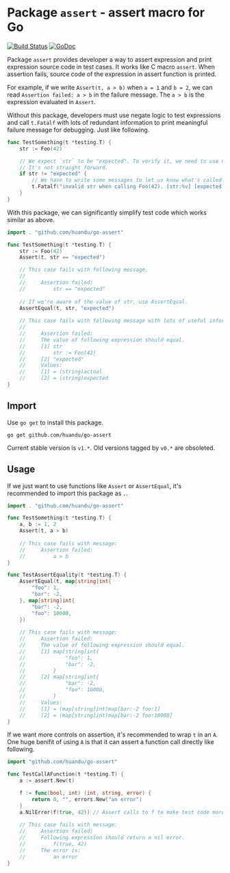 # Package `assert` - assert macro for Go #

[![Build Status](https://travis-ci.org/huandu/go-assert.svg?branch=master)](https://travis-ci.org/huandu/go-assert)
[![GoDoc](https://godoc.org/github.com/huandu/go-assert?status.svg)](https://godoc.org/github.com/huandu/go-assert)

Package `assert` provides developer a way to assert expression and print expression source code in test cases. It works like C macro `assert`. When assertion fails, source code of the expression in assert function is printed.

For example, if we write `Assert(t, a > b)` when `a = 1` and `b = 2`, we can read `Assertion failed: a > b` in the failure message. The `a > b` is the expression evaluated in `Assert`.

Without this package, developers must use negate logic to test expressions and call `t.Fatalf` with lots of redundant information to print meaningful failure message for debugging. Just like following.

```go
func TestSomething(t *testing.T) {
    str := Foo(42)

    // We expect `str` to be "expected". To verify it, we need to use negate logic.
    // It's not straight forward.
    if str != "expected" {
        // We have to write some messages to let us know what's called and why it fails.
        t.Fatalf("invalid str when calling Foo(42). [str:%v] [expected:%v]", str, "expected")
    }
}
```

With this package, we can significantly simplify test code which works similar as above.

```go
import . "github.com/huandu/go-assert"

func TestSomething(t *testing.T) {
    str := Foo(42)
    Assert(t, str == "expected")

    // This case fails with following message.
    //
    //     Assertion failed:
    //         str == "expected"
    
    // If we're aware of the value of str, use AssertEqual.
    AssertEqual(t, str, "expected")
    
    // This case fails with following message with lots of useful information.
    //
    //     Assertion failed:
    //     The value of following expression should equal.
    //     [1] str
    //         str := Foo(42)
    //     [2] "expected"
    //     Values:
    //     [1] = (string)actual
    //     [2] = (string)expected
}
```

## Import ##

Use `go get` to install this package.

    go get github.com/huandu/go-assert

Current stable version is `v1.*`. Old versions tagged by `v0.*` are obsoleted.

## Usage ##

If we just want to use functions like `Assert` or `AssertEqual`, it's recommended to import this package as `.`.

```go
import . "github.com/huandu/go-assert"

func TestSomething(t *testing.T) {
    a, b := 1, 2
    Assert(t, a > b)
    
    // This case fails with message:
    //     Assertion failed:
    //         a > b
}

func TestAssertEquality(t *testing.T) {
    AssertEqual(t, map[string]int{
        "foo": 1,
        "bar": -2,
    }, map[string]int{
        "bar": -2,
        "foo": 10000,
    })
    
    // This case fails with message:
    //     Assertion failed:
    //     The value of following expression should equal.
    //     [1] map[string]int{
    //             "foo": 1,
    //             "bar": -2,
    //         }
    //     [2] map[string]int{
    //             "bar": -2,
    //             "foo": 10000,
    //         }
    //     Values:
    //     [1] = (map[string]int)map[bar:-2 foo:1]
    //     [2] = (map[string]int)map[bar:-2 foo:10000]
}
```

If we want more controls on assertion, it's recommended to wrap `t` in an `A`.
One huge benifit of using `A` is that it can assert a function call directly like following.

```go
import "github.com/huandu/go-assert"

func TestCallAFunction(t *testing.T) {
    a := assert.New(t)

    f := func(bool, int) (int, string, error) {
        return 0, "", errors.New("an error")
    }
    a.NilError(f(true, 42)) // Assert calls to f to make test code more readable.
    
    // This case fails with message:
    //     Assertion failed:
    //     Following expression should return a nil error.
    //         f(true, 42)
    //     The error is:
    //         an error
}
```
